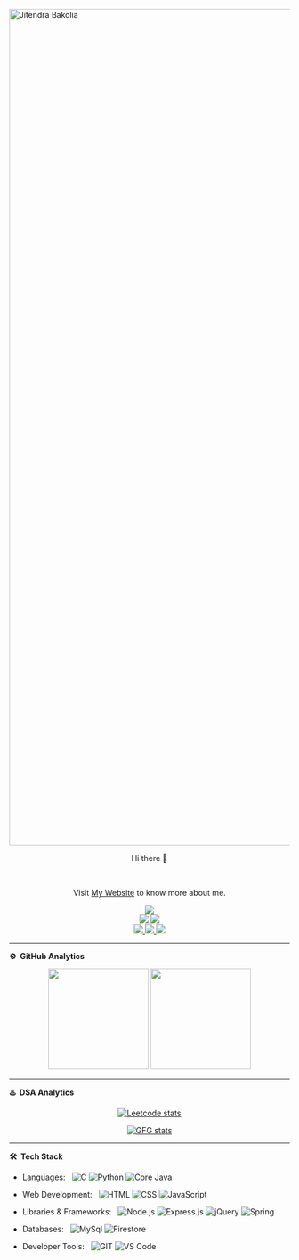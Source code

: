 <img src="https://capsule-render.vercel.app/api?type=waving&color=gradient&height=250&text=%20Nikhil%20Suryavanshi%20"
    alt="Jitendra Bakolia" width="1500" />
<p align="center">
    Hi there 👋
</p>
<br>
<p align="center">
    Visit <a href="https://nikhilpal2705.github.io">My Website</a> to know more about me.
</p>

<p align="center">
    <a href="https://www.linkedin.com/in/nikhilpal2705/">
        <img src="https://img.shields.io/badge/linkedin-%230077B5.svg?style=for-the-badge&logo=linkedin&logoColor=white">
    </a>
    <br>
    <a href="https://t.me/nikhilpal2705">
        <img src="https://img.shields.io/badge/Telegram-2CA5E0?style=for-the-badge&logo=telegram&logoColor=white">
    </a>
    <a href="https://twitter.com/nikhilpal2705">
        <img src="https://img.shields.io/badge/Twitter-%231DA1F2.svg?style=for-the-badge&logo=Twitter&logoColor=white">
    </a>
    <br>
    <a href="https://www.hackerrank.com/nikhilpal2705">
        <img src="https://img.shields.io/badge/-Hackerrank-2EC866?style=for-the-badge&logo=HackerRank&logoColor=white">
    </a>
    <a href="https://auth.geeksforgeeks.org/user/nikhilpal2705">
        <img src="https://img.shields.io/badge/GeeksforGeeks-gray?style=for-the-badge&logo=geeksforgeeks&logoColor=35914c">
    </a>
    <a href="https://leetcode.com/nikhilpal2705/">
        <img src="https://img.shields.io/badge/LeetCode-000000?style=for-the-badge&logo=LeetCode&logoColor=#d16c06">
    </a>
</p>

***

**⚙️ &nbsp;GitHub Analytics**

<p align="center">
        <img height="180em" src="https://github-readme-streak-stats.herokuapp.com/?user=nikhilpal2705&hide_border=true&theme=dark" />
        <img height="180em" src="https://github-readme-stats.vercel.app/api/top-langs/?username=nikhilpal2705&exclude_repo=KNN-Image-Classification&show_icons=true&hide_border=true&layout=compact&langs_count=8&theme=dark"/>
</p>

***

**♨️ &nbsp;DSA Analytics**

<p align="center"> <a href="https://leetcode.com/nikhilpal2705"><img src="https://leetcard.jacoblin.cool/nikhilpal2705?border=0&radius=10&theme=dark&ext=activity" alt="Leetcode stats"/> </a></p>
         
<p align="center"> <a href="https://auth.geeksforgeeks.org/user/nikhilpal2705/practice/"><img src="https://geeks-for-geeks-stats-card.vercel.app/?username=nikhilpal2705" alt="GFG stats"/></a></p>

***

**🛠 &nbsp;Tech Stack**

- Languages: &nbsp;
  ![C](https://img.shields.io/badge/-C-333333?style=flat&logo=C)
  ![Python](https://img.shields.io/badge/-Python-333333?style=flat&logo=python)
  ![Core Java](https://img.shields.io/badge/-Java-333333?style=flat&logo=openjdk)


- Web Development: &nbsp;
  ![HTML](https://img.shields.io/badge/-HTML-333333?style=flat&logo=html5)
  ![CSS](https://img.shields.io/badge/-CSS-333333?style=flat&logo=css3)
  ![JavaScript](https://img.shields.io/badge/-JavaScript-333333?style=flat&logo=javascript)

- Libraries & Frameworks: &nbsp;
  ![Node.js](https://img.shields.io/badge/-node.js-333333?style=flat&logo=node.js)
  ![Express.js](https://img.shields.io/badge/-express.js-333333?style=flat&logo=express)
  ![jQuery](https://img.shields.io/badge/-jQuery-333333?style=flat&logo=jquery)
  ![Spring](https://img.shields.io/badge/-Spring-333333?style=flat&logo=spring)


- Databases:  &nbsp;
  ![MySql](https://img.shields.io/badge/-MySql-333333?style=flat&logo=mysql&logoColor=007ACC)
  ![Firestore](https://img.shields.io/badge/-Firebase-333333?style=flat&logo=firebase)

- Developer Tools: &nbsp;
  ![GIT](https://img.shields.io/badge/-Git-333333?style=flat&logo=git)
  ![VS Code](https://img.shields.io/badge/-VS%20Code-333333?style=flat&logo=visual-studio-code)